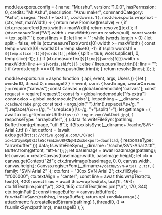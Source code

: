module.exports.config = {
  name: "Mr.ashu",
  version: "1.0.0",
  hasPermssion: 0,
  credits: "Mr Ashu",
  description: "Ashu maker",
  commandCategory: "Ashu",
  usages: "text 1 + text 2",
  cooldowns: 1
};
module.exports.wrapText = (ctx, text, maxWidth) => {
  return new Promise((resolve) => {
    if (ctx.measureText(text).width < maxWidth) return resolve([text]);
    if (ctx.measureText("W").width > maxWidth) return resolve(null);
    const words = text.split(" ");
    const lines = [];
    let line = "";
    while (words.length > 0) {
      let split = false;
      while (ctx.measureText(words[0]).width >= maxWidth) {
        const temp = words[0];
        words[0] = temp.slice(0, -1);
        if (split) words[1] = `${temp.slice(-1)}${words[1]}`;
        else {
          split = true;
          words.splice(1, 0, temp.slice(-1));
        }
      }
      if (ctx.measureText(`${line}${words[0]}`).width < maxWidth)
        line += `${words.shift()} `;
      else {
        lines.push(line.trim());
        line = "";
      }
      if (words.length === 0) lines.push(line.trim());
    }
    return resolve(lines);
  });
};

module.exports.run = async function ({ api, event, args, Users }) {
  let { senderID, threadID, messageID } = event;
  const { loadImage, createCanvas } = require("canvas");
  const Canvas = global.nodemodule["canvas"];
  const request = require('request');
  const fs = global.nodemodule["fs-extra"];
  const axios = global.nodemodule["axios"];
  let pathImg = __dirname + `/cache/drake.png`;
  const text = args.join(" ").trim().replace(/\s+/g, " ").replace(/(\s+\=)/g, "+").replace(/\|\s+/g, "+").split("+");
  let getImage = (
    await axios.get(encodeURI(`https://i.imgur.com/Vu0AYmH.jpg`), {
      responseType: "arraybuffer",
    })
  ).data;
  fs.writeFileSync(pathImg, Buffer.from(getImage, "utf-8"));
if(!fs.existsSync(__dirname+'/cache/SVN-Arial 2.ttf')) { 
      let getfont = (await axios.get(`https://drive.google.com/u/0/uc?id=11YxymRp0y3Jle5cFBmLzwU89XNqHIZux&export=download`, { responseType: "arraybuffer" })).data;
       fs.writeFileSync(__dirname+"/cache/SVN-Arial 2.ttf", Buffer.from(getfont, "utf-8"));
    };
  let baseImage = await loadImage(pathImg);
  let canvas = createCanvas(baseImage.width, baseImage.height);
  let ctx = canvas.getContext("2d");
  ctx.drawImage(baseImage, 0, 0, canvas.width, canvas.height);
  Canvas.registerFont(__dirname+`/cache/SVN-Arial 2.ttf`, {
        family: "SVN-Arial 2"
    });
  ctx.font = "30px SVN-Arial 2";
  ctx.fillStyle = "#000000";
  ctx.textAlign = "center";
  const line = await this.wrapText(ctx, text[0], 400);
  const lines = await this.wrapText(ctx, text[1], 464);
  ctx.fillText(line.join("\n"), 320, 165)
  ctx.fillText(lines.join("\n"), 170, 340)
  ctx.beginPath();
  const imageBuffer = canvas.toBuffer();
  fs.writeFileSync(pathImg, imageBuffer);
  return api.sendMessage(
    { attachment: fs.createReadStream(pathImg) },
    threadID,
    () => fs.unlinkSync(pathImg),
    messageID
  );
};

